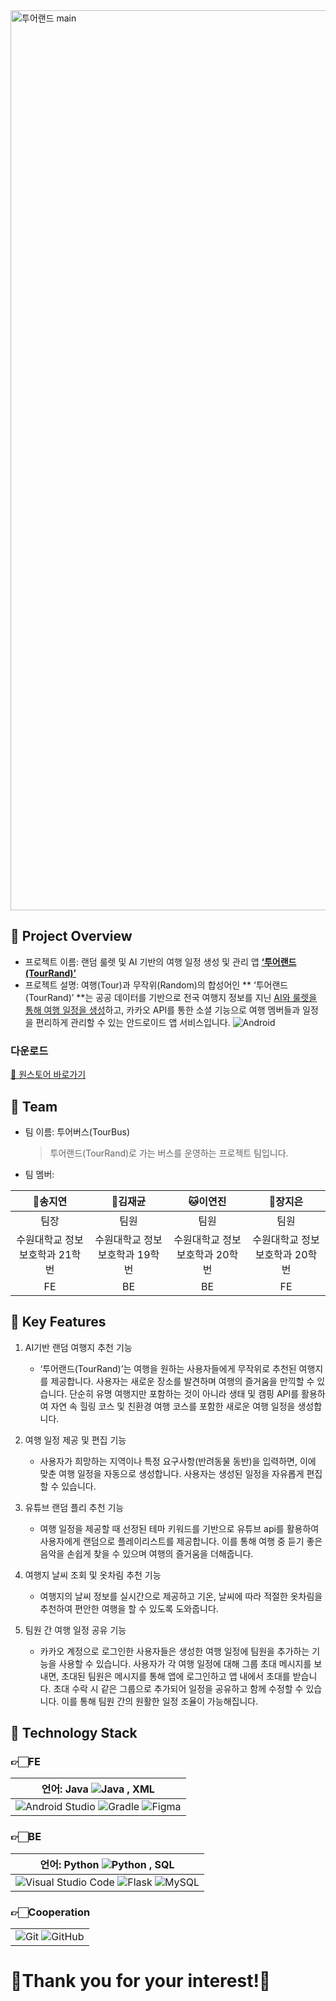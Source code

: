 <img width="1440" alt="투어랜드 main" src="https://github.com/user-attachments/assets/87bd1d38-4a30-40ae-9e64-c22c63f4f9cd">

## 🎡 Project Overview
- 프로젝트 이름: 랜덤 룰렛 및 AI 기반의 여행 일정 생성 및 관리 앱 **<u>‘투어랜드(TourRand)’</u>**
- 프로젝트 설명: 여행(Tour)과 무작위(Random)의 합성어인 ** ‘투어랜드(TourRand)’ **는 공공 데이터를 기반으로 전국 여행지 정보를 지닌 <u>AI와 룰렛을 통해 여행 일정을 생성</u>하고, 카카오 API를 통한 소셜 기능으로 여행 멤버들과 일정을 편리하게 관리할 수 있는 안드로이드 앱 서비스입니다.
![Android](https://img.shields.io/badge/Android-3DDC84?style=for-the-badge&logo=android&logoColor=white)

### 다운로드
[🚀 원스토어 바로가기](https://m.onestore.co.kr/ko-kr/apps/appsDetail.omp?prodId=0000778517&scYn=Y)

## 🎡 Team
- 팀 이름: 투어버스(TourBus)
  > 투어랜드(TourRand)로 가는 버스를 운영하는 프로젝트 팀입니다.
- 팀 멤버:

| 🦊송지연 | 🐶김재균 | 🐱이연진 | 🐰장지은 |
| :---: | :---: | :---: | :---: |
| 팀장 | 팀원 | 팀원 | 팀원 |
| 수원대학교 정보보호학과 21학번 | 수원대학교 정보보호학과 19학번 | 수원대학교 정보보호학과 20학번 | 수원대학교 정보보호학과 20학번 |
| FE | BE | BE | FE |

## 🎡 Key Features
1. AI기반 랜덤 여행지 추천 기능 
    - ‘투어랜드(TourRand)’는 여행을 원하는 사용자들에게 무작위로 추천된 여행지를 제공합니다. 사용자는 새로운 장소를 발견하며 여행의 즐거움을 만끽할 수 있습니다. 단순히 유명 여행지만 포함하는 것이 아니라 생태 및 캠핑 API를 활용하여 자연 속 힐링 코스 및 친환경 여행 코스를 포함한 새로운 여행 일정을 생성합니다. 
   
2. 여행 일정 제공 및 편집 기능
    - 사용자가 희망하는 지역이나 특정 요구사항(반려동물 동반)을 입력하면, 이에 맞춘 여행 일정을 자동으로 생성합니다. 사용자는 생성된 일정을 자유롭게 편집할 수 있습니다.

3. 유튜브 랜덤 플리 추천 기능 
    - 여행 일정을 제공할 때 선정된 테마 키워드를 기반으로 유튜브 api를 활용하여 사용자에게 랜덤으로 플레이리스트를 제공합니다. 이를 통해 여행 중 듣기 좋은 음악을 손쉽게 찾을 수 있으며 여행의 즐거움을 더해줍니다. 

4. 여행지 날씨 조회 및 옷차림 추천 기능 
    - 여행지의 날씨 정보를 실시간으로 제공하고 기온, 날씨에 따라 적절한 옷차림을 추천하여 편안한 여행을 할 수 있도록 도와줍니다. 

5. 팀원 간 여행 일정 공유 기능 
    - 카카오 계정으로 로그인한 사용자들은 생성한 여행 일정에 팀원을 추가하는 기능을 사용할 수 있습니다. 사용자가 각 여행 일정에 대해 그룹 초대 메시지를 보내면, 초대된 팀원은 메시지를 통해 앱에 로그인하고 앱 내에서 초대를 받습니다. 초대 수락 시 같은 그룹으로 추가되어 일정을 공유하고 함께 수정할 수 있습니다. 이를 통해 팀원 간의 원활한 일정 조율이 가능해집니다.

## 🎡 Technology Stack
### 👉🏻FE

| 언어: Java ![Java](https://img.shields.io/badge/java-%23ED8B00.svg?style=for-the-badge&logo=openjdk&logoColor=white) , XML  |
| :---: |
| ![Android Studio](https://img.shields.io/badge/android%20studio-346ac1?style=for-the-badge&logo=android%20studio&logoColor=white) ![Gradle](https://img.shields.io/badge/Gradle-02303A.svg?style=for-the-badge&logo=Gradle&logoColor=white) ![Figma](https://img.shields.io/badge/figma-%23F24E1E.svg?style=for-the-badge&logo=figma&logoColor=white) |

### 👉🏻BE

| 언어: Python ![Python](https://img.shields.io/badge/python-3670A0?style=for-the-badge&logo=python&logoColor=ffdd54) , SQL |
| :---: |
| ![Visual Studio Code](https://img.shields.io/badge/Visual%20Studio%20Code-0078d7.svg?style=for-the-badge&logo=visual-studio-code&logoColor=white) ![Flask](https://img.shields.io/badge/flask-%23000.svg?style=for-the-badge&logo=flask&logoColor=white) ![MySQL](https://img.shields.io/badge/mysql-4479A1.svg?style=for-the-badge&logo=mysql&logoColor=white) |

### 👉🏻Cooperation

|  |
| :---: |
| ![Git](https://img.shields.io/badge/git-%23F05033.svg?style=for-the-badge&logo=git&logoColor=white) ![GitHub](https://img.shields.io/badge/github-%23121011.svg?style=for-the-badge&logo=github&logoColor=white) |


# 🩶Thank you for your interest!🩶
